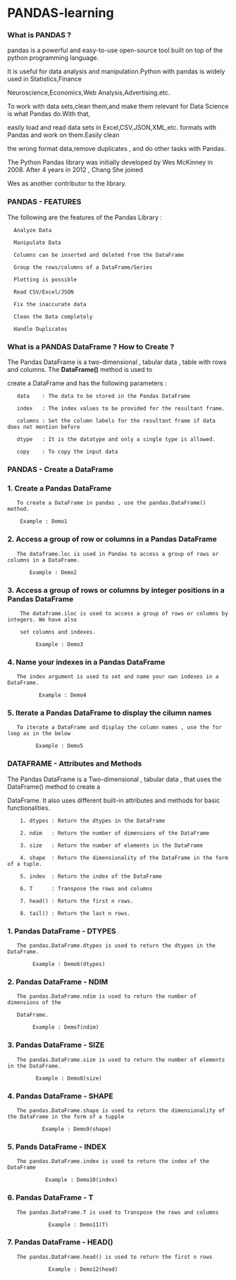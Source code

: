 # PANDAS-learning
### What is PANDAS ?
pandas is a powerful and easy-to-use open-source tool built on top of the python programming language.

It is useful for data analysis and manipulation.Python with pandas is widely used in Statistics,Finance

Neuroscience,Economics,Web Analysis,Advertising.etc.


To work with data sets,clean them,and make them relevant for Data Science is what Pandas do.With that,

easily load and read data sets in Excel,CSV,JSON,XML,etc. formats with Pandas and work on them.Easily clean 

the wrong format data,remove duplicates , and do other tasks with Pandas.


The Python Pandas library was initially developed by Wes McKinney in 2008. After 4 years in 2012 , Chang She joined 

Wes as another contributor to the library.

### PANDAS - FEATURES

The following are the features of the Pandas Library :

      Analyze Data

      Manipulate Data

      Columns can be inserted and deleted from the DataFrame

      Group the rows/columns of a DataFrame/Series

      Plotting is possible

      Read CSV/Excel/JSON

      Fix the inaccurate data

      Clean the Data completely

      Handle Duplicates

### What is a PANDAS DataFrame ? How to Create ?

The Pandas DataFrame is a two-dimensional , tabular data , table with rows and columns. The **DataFrame()** method is used to

create a DataFrame and has the following parameters :

       data    : The data to be stored in the Pandas DataFrame

       index   : The index values to be provided for the resultant frame.

       columns : Set the column labels for the resultant frame if data does not mention before

       dtype   : It is the datatype and only a single type is allowed.

       copy    : To copy the input data

### PANDAS - Create a DataFrame

### 1. Create a Pandas DataFrame

       To create a DataFrame in pandas , use the pandas.DataFrame() method.

        Example : Demo1

### 2. Access a group of row or columns in a Pandas DataFrame

       The dataframe.loc is used in Pandas to access a group of rows or columns in a DataFrame.

           Example : Demo2

### 3. Access a group of rows or columns by integer positions in a Pandas DataFrame

        The dataframe.iloc is used to access a group of rows or columns by integers. We have also 

        set columns and indexes.

             Example : Demo3

### 4. Name your indexes in a Pandas DataFrame

       The index argument is used to set and name your own indexes in a DataFrame. 

              Example : Demo4

### 5. Iterate a Pandas DataFrame to display the cilumn names

       To iterate a DataFrame and display the column names , use the for loop as in the below 

             Example : Demo5

### DATAFRAME - Attributes and Methods

The Pandas DataFrame is a Two-dimensional , tabular data , that uses the DataFrame() method to create a 

DataFrame. It also uses different built-in attributes and methods for basic functionalities. 

        1. dtypes : Return the dtypes in the DataFrame

        2. ndim   : Return the number of dimensions of the DataFrame

        3. size   : Return the number of elements in the DataFrame

        4. shape  : Return the dimensionality of the DataFrame in the form of a tuple.

        5. index  : Return the index of the DataFrame

        6. T      : Transpose the rows and columns

        7. head() : Return the first n rows.

        8. tail() : Return the last n rows.

### 1. Pandas DataFrame - DTYPES

       The pandas.DataFrame.dtypes is used to return the dtypes in the DataFrame.

            Example : Demo6(dtypes)

### 2. Pandas DataFrame - NDIM

       The pandas.DataFrame.ndim is used to return the number of dimensions of the

       DataFrame.

            Example : Demo7(ndim)

### 3. Pandas DataFrame - SIZE

       The pandas.DataFrame.size is used to return the number of elements in the DataFrame.

             Example : Demo8(size)  

### 4. Pandas DataFrame - SHAPE

       The pandas.DataFrame.shape is used to return the dimensionality of the DataFrame in the form of a tupple

               Example : Demo9(shape)

### 5. Pands DataFrame - INDEX

       The pandas.DataFrame.index is used to return the index of the DataFrame

                Example : Demo10(index)

### 6. Pandas DataFrame - T

       The pandas.DataFrame.T is used to Transpose the rows and columns

                 Example : Demo11(T)

### 7. Pandas DataFrame - HEAD()

       The pandas.DataFrame.head() is used to return the first n rows

                 Example : Demo12(head)
